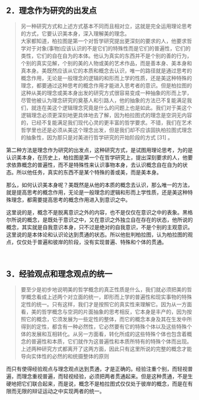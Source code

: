 <h2>2．理念作为研究的出发点</h2><blockquote data-pid="nr2-BMrJ">另⼀种研究⽅式和上述⽅式基本不同⽽且相对⽴，这就是完全运⽤理论思考的⽅式，它要认识美本⾝，深⼊理解美的理念。<br>⼤家都知道，柏拉图是第⼀个对哲学研究提出更深刻的要求的⼈，他要求哲学对于对象(事物)应该认识的不是它们的特殊性⽽是它们的普遍性，它们的类性，它们的⾃在⾃为的本体。他认为真实的东⻄并不是个别的善的⾏为，个别的真实⻅解，个别的美的⼈物或美的艺术作品，⽽是善本⾝、美本⾝和真本⾝。美既然应该从它的本质和概念去认识，唯⼀的路径就是通过思考的概念作⽤，⽆论是⼀般理念的逻辑的和形⽽上学的性质，还是美这种特殊的理念，都要通过这种思考的概念作⽤才能进⼊思考者的意识。但是柏拉图的这种从美的理念或美本⾝出发的研究⽅式很容易变成⼀种抽象的形⽽上学，尽管他被认为理念研究的奠基⼈和引路⼈，他的抽象的⽅法已不复能满⾜我们，就连在美这个逻辑理念究竟是什么的问题上也是如此。我们对于美这个逻辑理念必须更深刻地更具体地去了解，因为柏拉图式的理念是空洞⽆内容的，已经不复能满⾜我们现代⼼灵的更丰富的哲学要求。不错，我们在艺术哲学⾥也还是必须从美这个理念出发，但是我们却不应该固执柏拉图式理念的抽象性，因为那只是对美进⾏哲学研究的开始阶段的⽅式 [31]  。</blockquote><p data-pid="GFFKWdrX">第二种方法是理念作为研究的出发点，这种研究方式，是试图用理论思考，为的是认识美本身，在历史上，柏拉图是第一个在哲学研究上，提出深刻要求的人，他要求依靠概念的普遍性，而不是特殊性来认识事物本身，去认识概念自在自为的状态。所以他任务，真实的东西不是某个特殊的善或美，而是美本身。</p><p data-pid="heoIzST3">那么，如何认识美本身呢？美既然是从他的本质的概念去认识，那么唯一的方法，就是提高思考的概念作用，无论是一般理念的逻辑和形而上学性质，还是美这种特殊理念，都需要提高思考的概念作用进入到意识之中。</p><p data-pid="1elk9jpW">这里说的是，概念不是脱离意识之外的内容，也不是仅仅在意识之中的表象。黑格尔所说的概念，是既处于意识之中，又在意识之外独立自在存在的状态，他所说的概念，其实就是自我意识本身，只不过是绝对的自我意识，不是个别的主观意识。这里说的是本体论和认识论达到贯通的状态。所以他批判柏拉图，认为柏拉图的观点，仅仅处于普遍和彼岸的阶段，没有实现普遍、特殊和个体的贯通。</p><p><br></p><h2>3．经验观点和理念观点的统一</h2><blockquote data-pid="ZRjyY9Xj">要⾄少是初步地说明美的哲学概念的真正性质是什么，我们就必须把美的哲学概念看成上述两个对⽴⾯的统⼀，即形⽽上学的普遍性和现实事物的特殊定性的统⼀。只有这样，我们才是按照它的真实性来理解它。因为从⼀⽅⾯看，美的哲学概念与空洞的⽚⾯抽象的思考相反，它本⾝是丰产的，因为按照它的概念，它须发展为⼀些定性的整体，⽽它的概念本⾝及其在⽣发中所得到的定性，都含有⼀种必然性，它必然要有它的特殊个体以及这些特殊个体的发展和互相转化。从另⼀⽅⾯看，转化所成的这些特殊个体也包含着概念的普遍性和本质，它们就作为这普遍性和本质所特有的特殊个体⽽出现。上述两种研究⽅式都离开了这两⽅⾯，因此只有这⾥所说的完整的概念才能导向实体性的必然的和统摄整体的原则</blockquote><p data-pid="XdJvSmtv">而只有使得经验观点与理念观点达到贯通，才是正确的。经验注重个别，而轻视普遍，而理念重视普遍，而轻视经验，必须把两者贯通起来。但是这种贯通，不是生硬地把它们联合起来，而是说，概念不是柏拉图式仅仅处于彼岸的概念，而是在有限而无限的辩证运动之中实现两者的统一。</p><p></p><p></p><p></p><p></p><p></p><p></p>